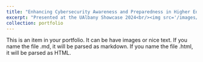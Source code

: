 ```yaml
---
title: "Enhancing Cybersecurity Awareness and Preparedness in Higher Education Throught Gamified Learning Platforms"
excerpt: "Presented at the UAlbany Showcase 2024<br/><img src='/images/500x300.png'>"
collection: portfolio
---
```


This is an item in your portfolio. It can be have images or nice text. If you name the file .md, it will be parsed as markdown. If you name the file .html, it will be parsed as HTML. 
